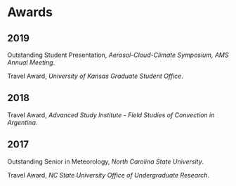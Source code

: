 # Awards

## 2019
Outstanding Student Presentation, _Aerosol-Cloud-Climate Symposium, AMS Annual Meeting_.

Travel Award, _University of Kansas Graduate Student Office_.

## 2018

Travel Award, _Advanced Study Institute - Field Studies of Convection in Argentina_.

## 2017

Outstanding Senior in Meteorology, _North Carolina State University_.

Travel Award, _NC State University Office of Undergraduate Research_.
